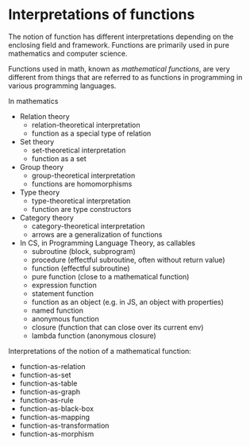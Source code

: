 # Interpretations of functions

The notion of function has different interpretations depending on the enclosing field and framework. Functions are primarily used in pure mathematics and computer science.

Functions used in math, known as *mathematical functions*, are very different from things that are referred to as functions in programming in various programming languages.



In mathematics
  - Relation theory
    - relation-theoretical interpretation
    - function as a special type of relation
  - Set theory
    - set-theoretical interpretation
    - function as a set
  - Group theory
    - group-theoretical interpretation
    - functions are homomorphisms
  - Type theory
    - type-theoretical interpretation
    - function are type constructors
  - Category theory
    - category-theoretical interpretation
    - arrows are a generalization of functions
- In CS, in Programming Language Theory, as callables
    - subroutine (block, subprogram)
    - procedure (effectful subroutine, often without return value)
    - function (effectful subroutine)
    - pure function (close to a mathematical function)
    - expression function
    - statement function
    - function as an object (e.g. in JS, an object with properties)
    - named function
    - anonymous function
    - closure (function that can close over its current env)
    - lambda function (anonymous closure)

Interpretations of the notion of a mathematical function:
- function-as-relation
- function-as-set
- function-as-table
- function-as-graph
- function-as-rule
- function-as-black-box
- function-as-mapping
- function-as-transformation
- function-as-morphism
